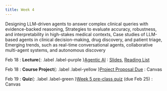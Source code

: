 ```yaml
---
title: Week 4
---
```


Designing LLM-driven agents to answer complex clinical queries with evidence-backed reasoning, Strategies to evaluate accuracy, robustness, and interpretability in high-stakes medical contexts, Case studies of LLM-based agents in clinical decision-making, drug discovery, and patient triage, Emerging trends, such as real-time conversational agents, collaborative multi-agent systems, and autonomous discovery

Feb 18
: **Lecture**{: .label .label-purple }[Agentic AI](/AIM2/lectures/week04)
  : [Slides](#), [Reading List](/AIM2/lectures/week04)

Feb 18
: **Course Project**{: .label .label-yellow }[Project Proposal Due](#)
  : Canvas

Feb 19
: **Quiz**{: .label .label-green }[Week 5 pre-class quiz](#) (due Feb 25)
  : Canvas
